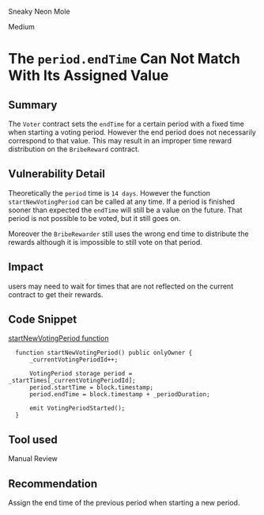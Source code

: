 Sneaky Neon Mole

Medium

# The `period.endTime` Can Not Match With Its Assigned Value

## Summary

The `Voter` contract sets the `endTime` for a certain period with a fixed time when starting a voting period. However the end period does not necessarily correspond to that value. This may result in an improper time reward distribution on the `BribeReward` contract.

## Vulnerability Detail

Theoretically the `period` time is `14 days`. However the function `startNewVotingPeriod` can be called at any time. If a period is finished sooner than expected the `endTime` will still be a value on the future. That period is not possible to be voted, but it still goes on.

Moreover the `BribeRewarder` still uses the wrong end time to distribute the rewards although it is impossible to still vote on that period.

## Impact

users may need to wait for times that are not reflected on the current contract to get their rewards.

## Code Snippet

[startNewVotingPeriod function](https://github.com/sherlock-audit/2024-06-magicsea/blob/main/magicsea-staking/src/Voter.sol#L107-L115)
```solidity
  function startNewVotingPeriod() public onlyOwner {
      _currentVotingPeriodId++;

      VotingPeriod storage period = _startTimes[_currentVotingPeriodId];
      period.startTime = block.timestamp;
      period.endTime = block.timestamp + _periodDuration;

      emit VotingPeriodStarted();
  }
```

## Tool used

Manual Review

## Recommendation

Assign the end time of the previous period when starting a new period.